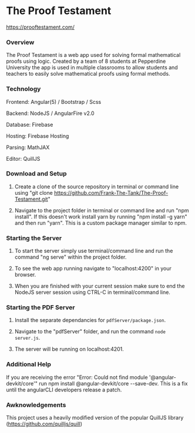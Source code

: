 # The Proof Testament  

 https://prooftestament.com/

### Overview

The Proof Testament is a web app used for solving formal mathematical proofs using logic. Created by a team of 8 students at Pepperdine University the app is used in multiple classrooms to allow students and teachers to easily solve mathematical proofs using formal methods.  

### Technology

Frontend: Angular(5) / Bootstrap / Scss

Backend: NodeJS / AngularFire v2.0

Database: Firebase 

Hosting: Firebase Hosting

Parsing: MathJAX 

Editor: QuillJS 

### Download and Setup

1. Create a clone of the source repository in terminal or command line using "git clone https://github.com/Frank-The-Tank/The-Proof-Testament.git"

2. Navigate to the project folder in terminal or command line and run "npm install". If this doesn't work install yarn by running "npm install -g yarn" and then run "yarn". This is a custom package manager similar to npm.

### Starting the Server

1. To start the server simply use terminal/command line and run the command "ng serve" within the project folder.

2. To see the web app running navigate to "localhost:4200" in your browser.

3. When you are finished with your current session make sure to end the NodeJS server session using CTRL-C in terminal/command line.

### Starting the PDF Server

1. Install the separate dependancies for `pdfServer/package.json`.

2. Navigate to the "pdfServer" folder, and run the command `node server.js`.

3. The server will be running on localhost:4201.

### Additional Help
If you are receiving the error "Error: Could not find module '@angular-devkit/core'" run npm install @angular-devkit/core --save-dev. This is a fix until the angularCLI developers release a patch.

### Awknowledgements
This project uses a heavily modified version of the popular QuillJS library (https://github.com/quilljs/quill)

